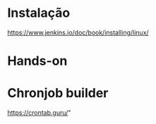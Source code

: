 # Instalação
https://www.jenkins.io/doc/book/installing/linux/

# Hands-on

# Chronjob builder
https://crontab.guru/"